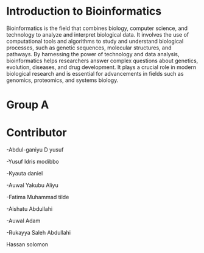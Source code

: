  
# Introduction to Bioinformatics 
Bioinformatics is the field that combines biology, computer science, and technology to analyze and interpret biological data. It involves the use of computational tools and algorithms to study and understand biological processes, such as genetic sequences, molecular structures, and pathways. By harnessing the power of technology and data analysis, bioinformatics helps researchers answer complex questions about genetics, evolution, diseases, and drug development. It plays a crucial role in modern biological research and is essential for advancements in fields such as genomics, proteomics, and systems biology.
# Group A 
# Contributor 

-Abdul-ganiyu D yusuf

-Yusuf Idris modibbo

-Kyauta daniel

-Auwal Yakubu Aliyu

-Fatima Muhammad tilde

-Aishatu Abdullahi

-Auwal Adam

-Rukayya Saleh Abdullahi

Hassan solomon
